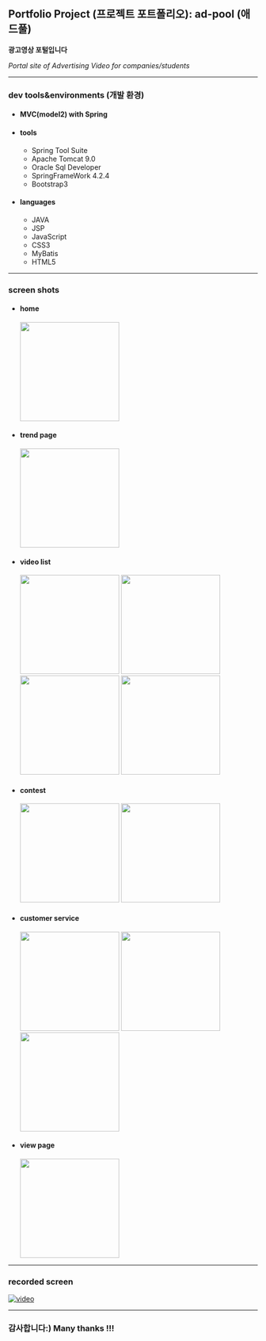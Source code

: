 ## Portfolio Project (프로젝트 포트폴리오): ad-pool (애드풀)
**광고영상 포털입니다**

*Portal site of Advertising Video for companies/students*

---
### dev tools&environments (개발 환경)
+ #### MVC(model2) with Spring
+ #### tools
   - Spring Tool Suite
   - Apache Tomcat 9.0
   - Oracle Sql Developer
   - SpringFrameWork 4.2.4
   - Bootstrap3 
+ #### languages
   - JAVA
   -  JSP
   - JavaScript
   - CSS3
   - MyBatis
   - HTML5
---
### screen shots
<div>
  <ul>
    <li>
  <h4>home</h4>
  <img width="200" src="https://user-images.githubusercontent.com/35102405/44963419-5193d280-af65-11e8-8a1d-4499af72525e.png">
    </li>
    <li>
  <h4>trend page</h4>
  <img width="200" src="https://user-images.githubusercontent.com/35102405/44963851-370f2880-af68-11e8-9e4d-568f625fd7cd.png">
    </li>
    <li>
  <h4>video list</h4>
  <img width="200" src="https://user-images.githubusercontent.com/35102405/44963495-e5659e80-af65-11e8-8740-879788168455.png">
  <img width="200" src="https://user-images.githubusercontent.com/35102405/44963499-ebf41600-af65-11e8-91f1-7e313da64d55.png">
  <img width="200" src="https://user-images.githubusercontent.com/35102405/44963501-f1516080-af65-11e8-8fb8-2055a79317c8.png">
  <img width="200" src="https://user-images.githubusercontent.com/35102405/44963502-f31b2400-af65-11e8-9e9c-d9e8c63797fa.png">
    </li>
    <li>
  <h4>contest</h4>
  <img width="200" src="https://user-images.githubusercontent.com/35102405/44963858-47270800-af68-11e8-9556-5638544d39a1.png">
  <img width="200" src="https://user-images.githubusercontent.com/35102405/44963857-468e7180-af68-11e8-8b70-34bcc9629ec1.png">
    </li>
    <li>
  <h4>customer service</h4>
  <img width="200" src="https://user-images.githubusercontent.com/35102405/44963947-d6342000-af68-11e8-804d-0692304165f2.png">
  <img width="200" src="https://user-images.githubusercontent.com/35102405/44963948-d7fde380-af68-11e8-9517-66f77c47f2ea.png">
  <img width="200" src="https://user-images.githubusercontent.com/35102405/44963953-da603d80-af68-11e8-97d2-e69b5d05b5f7.png">
    </li>
    <li>
  <h4>view page</h4>
  <img width="200" src="https://user-images.githubusercontent.com/35102405/44963983-08458200-af69-11e8-9db6-fddfddb31c70.png">
    </li>
  </ul>
</div>

---

### recorded screen

[![video](http://img.youtube.com/vi/B6cxAF3CmhQ/0.jpg)](https://youtu.be/B6cxAF3CmhQ)


---
### 감사합니다:) Many thanks !!!
